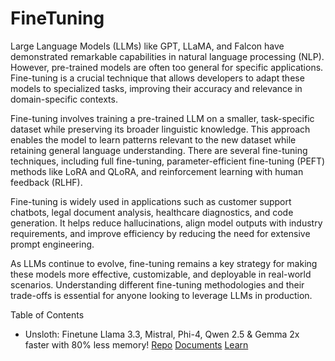 # FineTuning

Large Language Models (LLMs) like GPT, LLaMA, and Falcon have demonstrated remarkable capabilities in natural language processing (NLP). However, pre-trained models are often too general for specific applications. Fine-tuning is a crucial technique that allows developers to adapt these models to specialized tasks, improving their accuracy and relevance in domain-specific contexts.

Fine-tuning involves training a pre-trained LLM on a smaller, task-specific dataset while preserving its broader linguistic knowledge. This approach enables the model to learn patterns relevant to the new dataset while retaining general language understanding. There are several fine-tuning techniques, including full fine-tuning, parameter-efficient fine-tuning (PEFT) methods like LoRA and QLoRA, and reinforcement learning with human feedback (RLHF).

Fine-tuning is widely used in applications such as customer support chatbots, legal document analysis, healthcare diagnostics, and code generation. It helps reduce hallucinations, align model outputs with industry requirements, and improve efficiency by reducing the need for extensive prompt engineering.

As LLMs continue to evolve, fine-tuning remains a key strategy for making these models more effective, customizable, and deployable in real-world scenarios. Understanding different fine-tuning methodologies and their trade-offs is essential for anyone looking to leverage LLMs in production.

Table of Contents

- Unsloth: Finetune Llama 3.3, Mistral, Phi-4, Qwen 2.5 & Gemma 2x faster with 80% less memory! [Repo](https://github.com/unslothai/unsloth) [Documents](https://docs.unsloth.ai/)
  [Learn](./Unsloth/)
